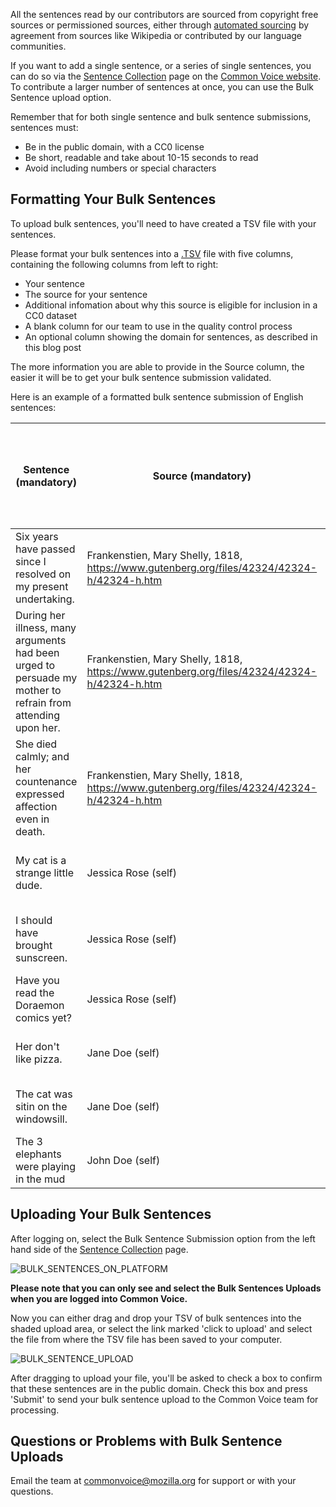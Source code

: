 All the sentences read by our contributors are sourced from copyright free sources or permissioned sources, either through [automated sourcing](https://github.com/common-voice/cv-sentence-extractor) by agreement from sources like Wikipedia or contributed by our language communities.

If you want to add a single sentence, or a series of single sentences, you can do so via the [Sentence Collection](https://commonvoice.mozilla.org/write) page on the [Common Voice website](https://commonvoice.mozilla.org). To contribute a larger number of sentences at once, you can use the Bulk Sentence upload option.

Remember that for both single sentence and bulk sentence submissions, sentences must:
- Be in the public domain, with a CC0 license
- Be short, readable and take about 10-15 seconds to read
- Avoid including numbers or special characters
## Formatting Your Bulk Sentences
To upload bulk sentences, you'll need to have created a TSV file with your sentences.

Please format your bulk sentences into a [.TSV](https://en.wikipedia.org/wiki/Tab-separated_values) file with five columns, containing the following columns from left to right:
- Your sentence
- The source for your sentence
- Additional infomation about why this source is eligible for inclusion in a CC0 dataset
- A blank column for our team to use in the quality control process
- An optional column showing the domain for sentences, as described in this blog post

The more information you are able to provide in the Source column, the easier it will be to get your bulk sentence submission validated.

Here is an example of a formatted bulk sentence submission of English sentences:

| Sentence (mandatory)                                                                                        | Source (mandatory)                                                                         | Additional rationale for open license (mandatory) | Sentence Quality Assurance Feedback: leave blank, for internal use | Domain (optional) |
|-------------------------------------------------------------------------------------------------------------|--------------------------------------------------------------------------------------------|---------------------------------------------------|--------------------------------------------------------------------|-------------------|
| Six years have passed since I resolved on my present undertaking.                                           | Frankenstien, Mary Shelly, 1818, https://www.gutenberg.org/files/42324/42324-h/42324-h.htm | More than 100 years since publication             |                                                                    | General           |
| During her illness, many arguments had been urged to persuade my mother to refrain from attending upon her. | Frankenstien, Mary Shelly, 1818, https://www.gutenberg.org/files/42324/42324-h/42324-h.htm | More than 100 years since publication             |                                                                    | General           |
| She died calmly; and her countenance expressed affection even in death.                                     | Frankenstien, Mary Shelly, 1818, https://www.gutenberg.org/files/42324/42324-h/42324-h.htm | More than 100 years since publication             |                                                                    | General           |
| My cat is a strange little dude.                                                                            | Jessica Rose (self)                                                                        | MCV CC0 waiver process - see legal form           |                                                                    |                   |
| I should have brought sunscreen.                                                                            | Jessica Rose (self)                                                                        | MCV CC0 waiver process - see legal form           |                                                                    | General           |
| Have you read the Doraemon comics yet?                                                                      | Jessica Rose (self)                                                                        | My own submission, copyright waived               |                                                                    | General           |
| Her don't like pizza.                                                                                       | Jane Doe (self)                                                                            | My own submission, copyright waived               |                                                                    |                   |
| The cat was sitin on the windowsill.                                                                        | Jane Doe (self)                                                                            | My own submission, copyright waived               |                                                                    |                   |
| The 3 elephants were playing in the mud                                                                     | John Doe (self)                                                                            | My own submission, copyright waived               |                                                                    |                   |

## Uploading Your Bulk Sentences
After logging on, select the Bulk Sentence Submission option from the left hand side of the [Sentence Collection](https://commonvoice.mozilla.org/write) page.

![BULK_SENTENCES_ON_PLATFORM](https://github.com/common-voice/common-voice/assets/4729371/d2542dc2-8692-4fba-be3f-ac065cab4839)

**Please note that you can only see and select the Bulk Sentences Uploads when you are logged into Common Voice.**

Now you can either drag and drop your TSV of bulk sentences into the shaded upload area, or select the link marked 'click to upload' and select the file from where the TSV file has been saved to your computer.

![BULK_SENTENCE_UPLOAD](https://github.com/common-voice/common-voice/assets/4729371/c2e6814e-f16f-4a2d-9305-db6339c29f2f)

After dragging to upload your file, you'll be asked to check a box to confirm that these sentences are in the public domain. Check this box and press 'Submit' to send your bulk sentence upload to the Common Voice team for processing.

## Questions or Problems with Bulk Sentence Uploads
Email the team at commonvoice@mozilla.org for support or with your questions.
